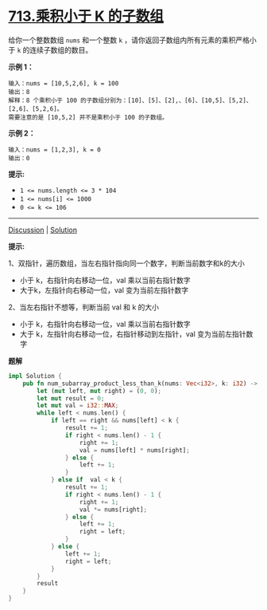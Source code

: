 # [713.乘积小于 K 的子数组](https://leetcode-cn.com/problems/subarray-product-less-than-k/description/)


给你一个整数数组 `nums` 和一个整数 `k` ，请你返回子数组内所有元素的乘积严格小于 `k` 的连续子数组的数目。

 

**示例 1：**

```
输入：nums = [10,5,2,6], k = 100
输出：8
解释：8 个乘积小于 100 的子数组分别为：[10]、[5]、[2],、[6]、[10,5]、[5,2]、[2,6]、[5,2,6]。
需要注意的是 [10,5,2] 并不是乘积小于 100 的子数组。
```

**示例 2：**

```
输入：nums = [1,2,3], k = 0
输出：0
```

 

**提示:** 

- `1 <= nums.length <= 3 * 104`
- `1 <= nums[i] <= 1000`
- `0 <= k <= 106`

------

[Discussion](https://leetcode-cn.com/problems/subarray-product-less-than-k/comments/) | [Solution](https://leetcode-cn.com/problems/subarray-product-less-than-k/solution/)

**提示:** 

1、双指针，遍历数组，当左右指针指向同一个数字，判断当前数字和k的大小

- 小于 k，右指针向右移动一位，val 乘以当前右指针数字
- 大于k，左指针向右移动一位，val 变为当前左指针数字

2、当左右指针不想等，判断当前 val 和 k 的大小

- 小于 k，右指针向右移动一位，val 乘以当前右指针数字
- 大于 k，左指针向右移动一位，右指针移动到左指针，val 变为当前左指针数字

**题解** 

```rust
impl Solution {
    pub fn num_subarray_product_less_than_k(nums: Vec<i32>, k: i32) -> i32 {
        let (mut left, mut right) = (0, 0);
        let mut result = 0;
        let mut val = i32::MAX;
        while left < nums.len() {
            if left == right && nums[left] < k {
                result += 1;
                if right < nums.len() - 1 {
                    right += 1;
                    val = nums[left] * nums[right];
                } else {
                    left += 1;
                }
            } else if  val < k {
                result += 1;
                if right < nums.len() - 1 {
                    right += 1;
                    val *= nums[right];
                } else {
                    left += 1;
                    right = left;
                }
            } else {
                left += 1;
                right = left;
            }
        }
        result
    }
}
```

